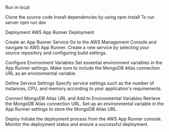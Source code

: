 Run in local 


Clone the source code
Install dependencies by using npm install
To run server npm run dev



Deployment
AWS App Runner Deployment

Create an App Runner Service Go to the AWS Management Console and navigate to AWS App Runner. Create a new service by selecting your source repository and configuring build settings.

Configure Environment Variables Set essential environment variables in the App Runner settings. Make sure to include the MongoDB Atlas connection URL as an environmental variable.

Define Service Settings Specify service settings such as the number of instances, CPU, and memory according to your application's requirements.

Connect MongoDB Atlas URL and Add to Environmental Variables Retrieve the MongoDB Atlas connection URL. Set up an environmental variable in the App Runner settings to store the MongoDB Atlas URL.

Deploy Initiate the deployment process from the AWS App Runner console. Monitor the deployment status and ensure a successful deployment.
